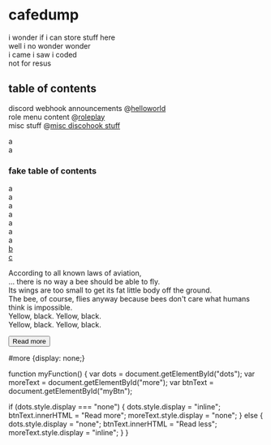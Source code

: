 # cafedump
i wonder if i can store stuff here <br>
well i no wonder wonder <br>
i came i saw i coded <br>
not for resus <br>

## table of contents 
discord webhook announcements @[helloworld](https://github.com/cafeunimelb/cafedump/tree/main/helloworld) <br>
role menu content @[roleplay](https://github.com/cafeunimelb/cafedump/tree/main/roleplay) <br>
misc stuff @[misc discohook stuff](https://github.com/cafeunimelb/cafedump/tree/main/misc%20discohook%20stuff) <br>



a<br>
a<br>
### fake table of contents
a<br>
a<br>
a<br>
a<br>
a<br>
a<br>
a<br>
[b](#cafedump)<br>
[c](###table-of-contents) 

According to all known laws
of aviation, <br><span id="dots">...</span><span id="more">
there is no way a bee
should be able to fly. <br>
Its wings are too small to get
its fat little body off the ground. <br>
The bee, of course, flies anyway
because bees don't care 
what humans think is impossible. <br>
Yellow, black. Yellow, black. <br>
Yellow, black. Yellow, black. <br></span>

<button onclick="myFunction()" id="myBtn">Read more</button>

#more {display: none;}

function myFunction() {
  var dots = document.getElementById("dots");
  var moreText = document.getElementById("more");
  var btnText = document.getElementById("myBtn");

  if (dots.style.display === "none") {
    dots.style.display = "inline";
    btnText.innerHTML = "Read more";
    moreText.style.display = "none";
  } else {
    dots.style.display = "none";
    btnText.innerHTML = "Read less";
    moreText.style.display = "inline";
  }
}
